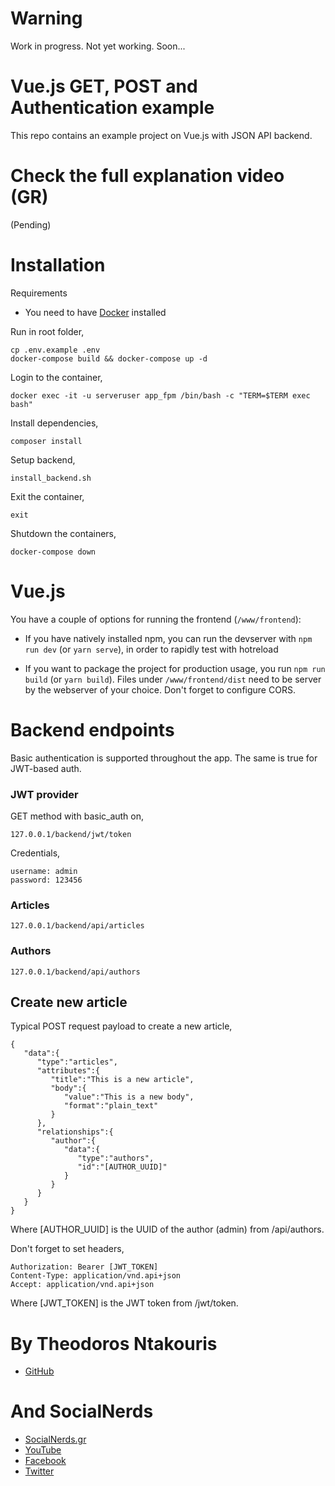 # Warning
Work in progress. Not yet working. Soon...

# Vue.js GET, POST and Authentication example

This repo contains an example project on Vue.js with JSON API backend.

# Check the full explanation video (GR)
<!-- [![Unit Testing, Γιατί το Κάνουμε; #81, live](https://img.youtube.com/vi/DTdYndNp8vw/0.jpg)](https://youtu.be/DTdYndNp8vw) -->
(Pending)

# Installation
Requirements
- You need to have [Docker](https://docs.docker.com/engine/installation/) installed

Run in root folder,
~~~~
cp .env.example .env
docker-compose build && docker-compose up -d
~~~~

Login to the container,
~~~~
docker exec -it -u serveruser app_fpm /bin/bash -c "TERM=$TERM exec bash"
~~~~

Install dependencies,
~~~~
composer install
~~~~

Setup backend,
~~~~
install_backend.sh
~~~~

Exit the container,
~~~~
exit
~~~~

Shutdown the containers,
~~~~
docker-compose down
~~~~

# Vue.js
You have a couple of options for running the frontend (`/www/frontend`):
- If you have natively installed npm, you can run the devserver with `npm run dev` (or `yarn serve`), in order to rapidly test with hotreload

- If you want to package the project for production usage, you run `npm run build` (or `yarn build`). Files under `/www/frontend/dist` need to be server by the webserver of your choice. Don't forget to configure CORS.

# Backend endpoints
Basic authentication is supported throughout the app. The same is true for JWT-based auth.

### JWT provider
GET method with basic_auth on,
~~~~
127.0.0.1/backend/jwt/token
~~~~
Credentials,
~~~~
username: admin
password: 123456
~~~~

### Articles
~~~~
127.0.0.1/backend/api/articles
~~~~

### Authors
~~~~
127.0.0.1/backend/api/authors
~~~~

## Create new article
Typical POST request payload to create a new article,
~~~~
{  
   "data":{  
      "type":"articles",
      "attributes":{  
         "title":"This is a new article",
         "body":{  
            "value":"This is a new body",
            "format":"plain_text"
         }
      },
      "relationships":{  
         "author":{  
            "data":{  
               "type":"authors",
               "id":"[AUTHOR_UUID]"
            }
         }
      }
   }
}
~~~~
Where \[AUTHOR_UUID\] is the UUID of the author (admin) from /api/authors.

Don't forget to set headers,
~~~~
Authorization: Bearer [JWT_TOKEN]
Content-Type: application/vnd.api+json
Accept: application/vnd.api+json
~~~~
Where \[JWT_TOKEN\] is the JWT token from /jwt/token.

# By Theodoros Ntakouris
* [GitHub](https://github.com/Zarkopafilis)

# And SocialNerds
* [SocialNerds.gr](https://www.socialnerds.gr/)
* [YouTube](https://www.youtube.com/SocialNerdsGR)
* [Facebook](https://www.facebook.com/SocialNerdsGR)
* [Twitter](https://twitter.com/socialnerdsgr)

